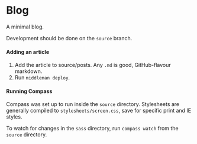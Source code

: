Blog
==

A minimal blog.

Development should be done on the `source` branch.

#### Adding an article

1. Add the article to source/posts. Any `.md` is good, GitHub-flavour markdown.
2. Run `middleman deploy`.

#### Running Compass

Compass was set up to run inside the `source` directory. Stylesheets are generally compiled to `stylesheets/screen.css`, save for specific print and IE styles.

To watch for changes in the `sass` directory, run `compass watch` from the `source` directory.
